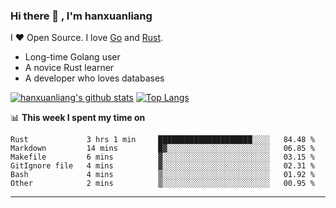 ### Hi there 👋 , I'm hanxuanliang

<!--
**hanxuanliang/hanxuanliang** is a ✨ _special_ ✨ repository because its `README.md` (this file) appears on your GitHub profile.

Here are some ideas to get you started:

- 🔭 I’m currently working on ...
- 🌱 I’m currently learning ...
- 👯 I’m looking to collaborate on ...
- 🤔 I’m looking for help with ...
- 💬 Ask me about ...
- 📫 How to reach me: ...
- 😄 Pronouns: ...
- ⚡ Fun fact: ...
-->
I ❤ Open Source. I love [Go](https://golang.org) and [Rust](https://www.rust-lang.org/zh-CN/).

* Long-time Golang user
* A novice Rust learner
* A developer who loves databases

[![hanxuanliang's github stats](https://github-readme-stats.vercel.app/api/top-langs/?username=hanxuanliang&hide=html)](https://github.com/anuraghazra/github-readme-stats)
[![Top Langs](https://github-readme-stats.vercel.app/api?username=hanxuanliang&show_icons=true&count_private=true&line_height=40)](https://github.com/anuraghazra/github-readme-stats)

📊 **This week I spent my time on**
<!--START_SECTION:waka-->

```text
Rust             3 hrs 1 min     █████████████████████░░░░   84.48 %
Markdown         14 mins         █▓░░░░░░░░░░░░░░░░░░░░░░░   06.85 %
Makefile         6 mins          ▓░░░░░░░░░░░░░░░░░░░░░░░░   03.15 %
GitIgnore file   4 mins          ▓░░░░░░░░░░░░░░░░░░░░░░░░   02.31 %
Bash             4 mins          ▒░░░░░░░░░░░░░░░░░░░░░░░░   01.92 %
Other            2 mins          ▒░░░░░░░░░░░░░░░░░░░░░░░░   00.95 %
```

<!--END_SECTION:waka-->

***
